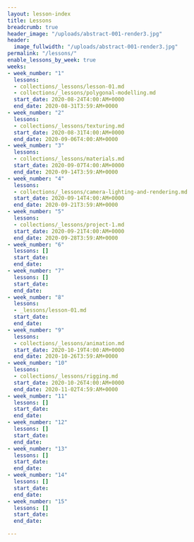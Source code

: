 ```yaml
---
layout: lesson-index
title: Lessons
breadcrumb: true
header_image: "/uploads/abstract-001-render3.jpg"
header:
  image_fullwidth: "/uploads/abstract-001-render3.jpg"
permalink: "/lessons/"
enable_lessons_by_week: true
weeks:
- week_number: "1"
  lessons:
  - collections/_lessons/lesson-01.md
  - collections/_lessons/polygonal-modelling.md
  start_date: 2020-08-24T4:00:AM+0000
  end_date: 2020-08-31T3:59:AM+0000
- week_number: "2"
  lessons:
  - collections/_lessons/texturing.md
  start_date: 2020-08-31T4:00:AM+0000
  end_date: 2020-09-06T4:00:AM+0000
- week_number: "3"
  lessons:
  - collections/_lessons/materials.md
  start_date: 2020-09-07T4:00:AM+0000
  end_date: 2020-09-14T3:59:AM+0000
- week_number: "4"
  lessons:
  - collections/_lessons/camera-lighting-and-rendering.md
  start_date: 2020-09-14T4:00:AM+0000
  end_date: 2020-09-21T3:59:AM+0000
- week_number: "5"
  lessons:
  - collections/_lessons/project-1.md
  start_date: 2020-09-21T4:00:AM+0000
  end_date: 2020-09-28T3:59:AM+0000
- week_number: "6"
  lessons: []
  start_date: 
  end_date: 
- week_number: "7"
  lessons: []
  start_date: 
  end_date: 
- week_number: "8"
  lessons:
  - _lessons/lesson-01.md
  start_date: 
  end_date: 
- week_number: "9"
  lessons:
  - collections/_lessons/animation.md
  start_date: 2020-10-19T4:00:AM+0000
  end_date: 2020-10-26T3:59:AM+0000
- week_number: "10"
  lessons:
  - collections/_lessons/rigging.md
  start_date: 2020-10-26T4:00:AM+0000
  end_date: 2020-11-02T4:59:AM+0000
- week_number: "11"
  lessons: []
  start_date: 
  end_date: 
- week_number: "12"
  lessons: []
  start_date: 
  end_date: 
- week_number: "13"
  lessons: []
  start_date: 
  end_date: 
- week_number: "14"
  lessons: []
  start_date: 
  end_date: 
- week_number: "15"
  lessons: []
  start_date: 
  end_date: 

---
```

